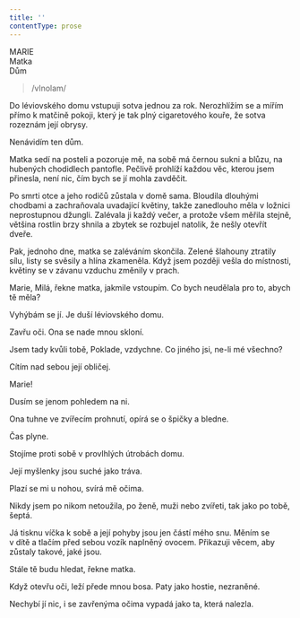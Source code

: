 ```yaml
---
title: ''
contentType: prose
---
```


<section>

MARIE  
Matka  
Dům

> /vlnolam/

Do léviovského domu vstupuji sotva jednou za rok. Nerozhlížím se a mířím přímo k matčině pokoji, který je tak plný cigaretového kouře, že sotva rozeznám její obrysy.

Nenávidím ten dům.

Matka sedí na posteli a pozoruje mě, na sobě má černou sukni a blůzu, na hubených chodidlech pantofle. Pečlivě prohlíží každou věc, kterou jsem přinesla, není nic, čím bych se jí mohla zavděčit.

Po smrti otce a jeho rodičů zůstala v domě sama. Bloudila dlouhými chodbami a zachraňovala uvadající květiny, takže zanedlouho měla v ložnici neprostupnou džungli. Zalévala ji každý večer, a protože všem měřila stejně, většina rostlin brzy shnila a zbytek se rozbujel natolik, že nešly otevřít dveře.

Pak, jednoho dne, matka se zaléváním skončila. Zelené šlahouny ztratily sílu, listy se svěsily a hlína zkameněla. Když jsem později vešla do místnosti, květiny se v závanu vzduchu změnily v prach.

</section>

<section>

Marie, Milá, řekne matka, jakmile vstoupím. Co bych neudělala pro to, abych tě měla?

</section>

<section>

Vyhýbám se jí. Je duší léviovského domu.

</section>

<section>

Zavřu oči. Ona se nade mnou skloní.

Jsem tady kvůli tobě, Poklade, vzdychne. Co jiného jsi, ne-li mé všechno?

Cítím nad sebou její obličej.

</section>

<section>

Marie!

</section>

<section>

Dusím se jenom pohledem na ni.

Ona tuhne ve zvířecím prohnutí, opírá se o špičky a bledne.

</section>

<section>

Čas plyne.

</section>

<section>

Stojíme proti sobě v provlhlých útrobách domu.

Její myšlenky jsou suché jako tráva.

Plazí se mi u nohou, svírá mě očima.

</section>

<section>

Nikdy jsem po nikom netoužila, po ženě, muži nebo zvířeti, tak jako po tobě, šeptá.

</section>

<section>

Já tisknu víčka k sobě a její pohyby jsou jen částí mého snu. Měním se v dítě a tlačím před sebou vozík naplněný ovocem. Přikazuji věcem, aby zůstaly takové, jaké jsou.

</section>

<section>

Stále tě budu hledat, řekne matka.

</section>

<section>

Když otevřu oči, leží přede mnou bosa. Paty jako hostie, nezraněné.

Nechybí jí nic, i se zavřenýma očima vypadá jako ta, která nalezla.

</section>
